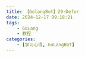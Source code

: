 ```yaml
---
title: 【GolangBot】29-Defer
date: 2024-12-17 09:18:21
tags: 
    - GoLang
    - 教程
categories:
    - [学习心得, GoLangBot]
---
```

